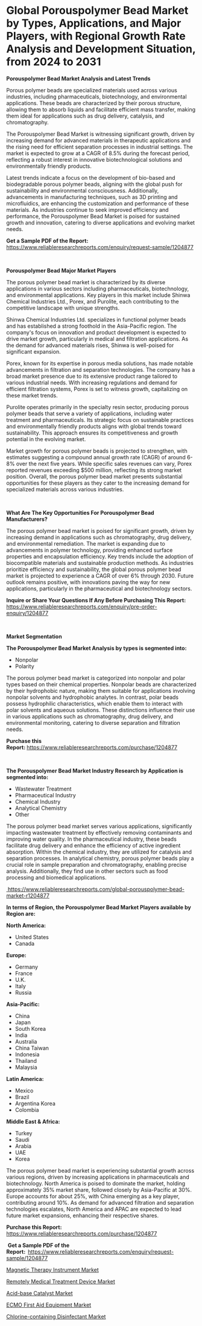 <p><h1>Global Porouspolymer Bead Market by Types, Applications, and Major Players, with Regional Growth Rate Analysis and Development Situation, from 2024 to 2031</h1></p><p><strong>Porouspolymer Bead Market Analysis and Latest Trends</strong></p>
<p><p>Porous polymer beads are specialized materials used across various industries, including pharmaceuticals, biotechnology, and environmental applications. These beads are characterized by their porous structure, allowing them to absorb liquids and facilitate efficient mass transfer, making them ideal for applications such as drug delivery, catalysis, and chromatography.</p><p>The Porouspolymer Bead Market is witnessing significant growth, driven by increasing demand for advanced materials in therapeutic applications and the rising need for efficient separation processes in industrial settings. The market is expected to grow at a CAGR of 8.5% during the forecast period, reflecting a robust interest in innovative biotechnological solutions and environmentally friendly products.</p><p>Latest trends indicate a focus on the development of bio-based and biodegradable porous polymer beads, aligning with the global push for sustainability and environmental consciousness. Additionally, advancements in manufacturing techniques, such as 3D printing and microfluidics, are enhancing the customization and performance of these materials. As industries continue to seek improved efficiency and performance, the Porouspolymer Bead Market is poised for sustained growth and innovation, catering to diverse applications and evolving market needs.</p></p>
<p><strong>Get a Sample PDF of the Report:&nbsp;</strong> <a href="https://www.reliableresearchreports.com/enquiry/request-sample/1204877?utm_campaign=7&utm_medium=2&utm_source=Github&utm_content=ia&utm_term=31122024&utm_id=porouspolymer-bead">https://www.reliableresearchreports.com/enquiry/request-sample/1204877</a></p>
<p>&nbsp;</p>
<p><strong>Porouspolymer Bead Major Market Players</strong></p>
<p><p>The porous polymer bead market is characterized by its diverse applications in various sectors including pharmaceuticals, biotechnology, and environmental applications. Key players in this market include Shinwa Chemical Industries Ltd., Porex, and Purolite, each contributing to the competitive landscape with unique strengths.</p><p>Shinwa Chemical Industries Ltd. specializes in functional polymer beads and has established a strong foothold in the Asia-Pacific region. The company's focus on innovation and product development is expected to drive market growth, particularly in medical and filtration applications. As the demand for advanced materials rises, Shinwa is well-poised for significant expansion.</p><p>Porex, known for its expertise in porous media solutions, has made notable advancements in filtration and separation technologies. The company has a broad market presence due to its extensive product range tailored to various industrial needs. With increasing regulations and demand for efficient filtration systems, Porex is set to witness growth, capitalizing on these market trends.</p><p>Purolite operates primarily in the specialty resin sector, producing porous polymer beads that serve a variety of applications, including water treatment and pharmaceuticals. Its strategic focus on sustainable practices and environmentally friendly products aligns with global trends toward sustainability. This approach ensures its competitiveness and growth potential in the evolving market.</p><p>Market growth for porous polymer beads is projected to strengthen, with estimates suggesting a compound annual growth rate (CAGR) of around 6-8% over the next five years. While specific sales revenues can vary, Porex reported revenues exceeding $500 million, reflecting its strong market position. Overall, the porous polymer bead market presents substantial opportunities for these players as they cater to the increasing demand for specialized materials across various industries.</p></p>
<p>&nbsp;</p>
<p><strong>What Are The Key Opportunities For Porouspolymer Bead Manufacturers?</strong></p>
<p><p>The porous polymer bead market is poised for significant growth, driven by increasing demand in applications such as chromatography, drug delivery, and environmental remediation. The market is expanding due to advancements in polymer technology, providing enhanced surface properties and encapsulation efficiency. Key trends include the adoption of biocompatible materials and sustainable production methods. As industries prioritize efficiency and sustainability, the global porous polymer bead market is projected to experience a CAGR of over 6% through 2030. Future outlook remains positive, with innovations paving the way for new applications, particularly in the pharmaceutical and biotechnology sectors.</p></p>
<p><strong>Inquire or Share Your Questions If Any Before Purchasing This Report:</strong> <a href="https://www.reliableresearchreports.com/enquiry/pre-order-enquiry/1204877?utm_campaign=7&utm_medium=2&utm_source=Github&utm_content=ia&utm_term=31122024&utm_id=porouspolymer-bead">https://www.reliableresearchreports.com/enquiry/pre-order-enquiry/1204877</a></p>
<p>&nbsp;</p>
<p><strong>Market Segmentation</strong></p>
<p><strong>The Porouspolymer Bead Market Analysis by types is segmented into:</strong></p>
<p><ul><li>Nonpolar</li><li>Polarity</li></ul></p>
<p><p>The porous polymer bead market is categorized into nonpolar and polar types based on their chemical properties. Nonpolar beads are characterized by their hydrophobic nature, making them suitable for applications involving nonpolar solvents and hydrophobic analytes. In contrast, polar beads possess hydrophilic characteristics, which enable them to interact with polar solvents and aqueous solutions. These distinctions influence their use in various applications such as chromatography, drug delivery, and environmental monitoring, catering to diverse separation and filtration needs.</p></p>
<p><strong>Purchase this Report:&nbsp;</strong><a href="https://www.reliableresearchreports.com/purchase/1204877?utm_campaign=7&utm_medium=2&utm_source=Github&utm_content=ia&utm_term=31122024&utm_id=porouspolymer-bead">https://www.reliableresearchreports.com/purchase/1204877</a></p>
<p>&nbsp;</p>
<p><strong>The Porouspolymer Bead Market Industry Research by Application is segmented into:</strong></p>
<p><ul><li>Wastewater Treatment</li><li>Pharmaceutical Industry</li><li>Chemical Industry</li><li>Analytical Chemistry</li><li>Other</li></ul></p>
<p><p>The porous polymer bead market serves various applications, significantly impacting wastewater treatment by effectively removing contaminants and improving water quality. In the pharmaceutical industry, these beads facilitate drug delivery and enhance the efficiency of active ingredient absorption. Within the chemical industry, they are utilized for catalysis and separation processes. In analytical chemistry, porous polymer beads play a crucial role in sample preparation and chromatography, enabling precise analysis. Additionally, they find use in other sectors such as food processing and biomedical applications.</p></p>
<p><a href="https://www.reliableresearchreports.com/global-porouspolymer-bead-market-r1204877?utm_campaign=7&utm_medium=2&utm_source=Github&utm_content=ia&utm_term=31122024&utm_id=porouspolymer-bead">&nbsp;https://www.reliableresearchreports.com/global-porouspolymer-bead-market-r1204877</a></p>
<p><strong>In terms of Region, the Porouspolymer Bead Market Players available by Region are:</strong></p>
<p>
    <p> <strong> North America: </strong>
        <ul>
            <li>United States</li>
            <li>Canada</li>
        </ul>
        </p> 
    <p> <strong> Europe: </strong>
        <ul>
            <li>Germany</li>
            <li>France</li>
            <li>U.K.</li>
            <li>Italy</li>
            <li>Russia</li>
        </ul>
        </p> 
    <p> <strong> Asia-Pacific: </strong>
        <ul>
            <li>China</li>
            <li>Japan</li>
            <li>South Korea</li>
            <li>India</li>
            <li>Australia</li>
            <li>China Taiwan</li>
            <li>Indonesia</li>
            <li>Thailand</li>
            <li>Malaysia</li>
        </ul>
        </p> 
    <p> <strong> Latin America: </strong>
        <ul>
            <li>Mexico</li>
            <li>Brazil</li>
            <li>Argentina Korea</li>
            <li>Colombia</li>
        </ul>
        </p> 
    <p> <strong> Middle East & Africa: </strong>
        <ul>
            <li>Turkey</li>
            <li>Saudi</li>
            <li>Arabia</li>
            <li>UAE</li>
            <li>Korea</li>
        </ul>
    </p>
    </p>
<p><p>The porous polymer bead market is experiencing substantial growth across various regions, driven by increasing applications in pharmaceuticals and biotechnology. North America is poised to dominate the market, holding approximately 35% market share, followed closely by Asia-Pacific at 30%. Europe accounts for about 25%, with China emerging as a key player, contributing around 10%. As demand for advanced filtration and separation technologies escalates, North America and APAC are expected to lead future market expansions, enhancing their respective shares.</p></p>
<p><strong>Purchase this Report: </strong><a href="https://www.reliableresearchreports.com/purchase/1204877?utm_campaign=7&utm_medium=2&utm_source=Github&utm_content=ia&utm_term=31122024&utm_id=porouspolymer-bead">https://www.reliableresearchreports.com/purchase/1204877</a></p>
<p>&nbsp;<strong>Get a Sample PDF of the Report:&nbsp;&nbsp;</strong><a href="https://www.reliableresearchreports.com/enquiry/request-sample/1204877?utm_campaign=7&utm_medium=2&utm_source=Github&utm_content=ia&utm_term=31122024&utm_id=porouspolymer-bead">https://www.reliableresearchreports.com/enquiry/request-sample/1204877</a></p>
<p><strong></strong></p>
<p><p><a href="https://github.com/ilonaenterline65/Market-Research-Report-List-1/blob/main/magnetic-therapy-instrument-market.md?utm_campaign=7&utm_medium=2&utm_source=Github&utm_content=ia&utm_term=31122024&utm_id=porouspolymer-bead">Magnetic Therapy Instrument Market</a></p><p><a href="https://github.com/gullattedenna/Market-Research-Report-List-1/blob/main/remotely-medical-treatment-device-market.md?utm_campaign=7&utm_medium=2&utm_source=Github&utm_content=ia&utm_term=31122024&utm_id=porouspolymer-bead">Remotely Medical Treatment Device Market</a></p><p><a href="https://github.com/chungwimbu4/Market-Research-Report-List-1/blob/main/acid-base-catalyst-market.md?utm_campaign=7&utm_medium=2&utm_source=Github&utm_content=ia&utm_term=31122024&utm_id=porouspolymer-bead">Acid-base Catalyst Market</a></p><p><a href="https://github.com/bmorecock/Market-Research-Report-List-5/blob/main/ecmo-first-aid-equipment-market.md?utm_campaign=7&utm_medium=2&utm_source=Github&utm_content=ia&utm_term=31122024&utm_id=porouspolymer-bead">ECMO First Aid Equipment Market</a></p><p><a href="https://github.com/AshrafKhan865/Market-Research-Report-List-1/blob/main/chlorine-containing-disinfectant-market.md?utm_campaign=7&utm_medium=2&utm_source=Github&utm_content=ia&utm_term=31122024&utm_id=porouspolymer-bead">Chlorine-containing Disinfectant Market</a></p></p>